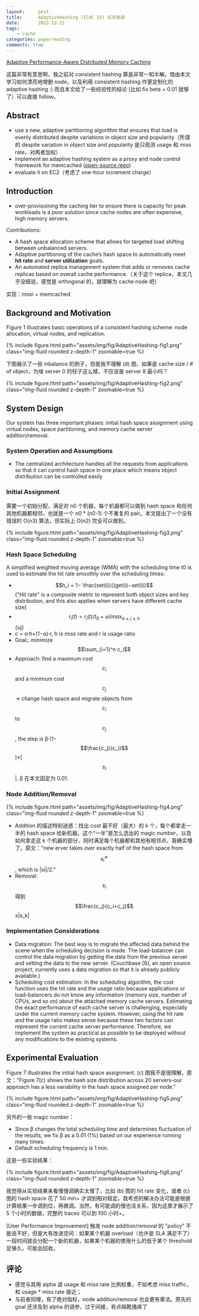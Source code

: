 ```yaml
---
layout:     post
title:      AdaptiveHashing (ICAC 13) 论文阅读
date:       2022-12-21
tags:
    - cache
categories: paperreading
comments: true
---
```


[Adaptive Performance-Aware Distributed Memory Caching](https://www.usenix.org/conference/icac13/technical-sessions/presentation/hwang)

这篇非常有意思啊，我之前对 consistent hashing 算是非常一知半解。借由本文学习如何漂亮地增删 node，以及利用 consistent hashing 作更定制化的 adaptive hashing :) 而且本文给了一些经验性的结论 (比如 fix beta = 0.01 就够了）可以直接 follow。

## Abstract

- use a new, adaptive partitioning algorithm that ensures that load is evenly distributed despite variations in object size and popularity（所谓的 despite variation in object size and popularity 是只观测 usage 和 miss rate，对两者加权）
- implement an adaptive hashing system as a proxy and node control framework for memcached ([open-source repo](https://github.com/jinho10/dht-sched))
- evaluate it on EC2（考虑了 one-hour increment charge）

## Introduction

- over-provisoining the caching tier to ensure there is capacity for peak workloads is a poor solution since cache nodes are often expensive, high memory servers.

Contributions:

- A hash space allocation scheme that allows for targeted load shifting between unbalanced servers.
- Adaptive partitioning of the cache’s hash space to automatically meet **hit rate** and **server utilization** goals.
- An automated replica management system that adds or removes cache replicas based on overall cache performance.（关于这个 replica，本文几乎没细说，感觉是 orthogonal 的，就理解为 cache node 吧）

实现：moxi + memcached

## Background and Motivation

Figure 1 illustrates basic operations of a consistent hashing scheme: node allocation, virtual nodes, and replication.

{% include figure.html path="assets/img/fig/AdaptiveHashing-fig1.png" class="img-fluid rounded z-depth-1" zoomable=true %}

下图展示了一些 inbalance 的例子，但是我不理解 (d) 图，如果是 cache size / # of object，为啥 server 0 的柱子这么矮，不应该是 server 8 最小吗？

{% include figure.html path="assets/img/fig/AdaptiveHashing-fig2.png" class="img-fluid rounded z-depth-1" zoomable=true %}

## System Design

Our system has three important phases: initial hash space assignment using virtual nodes, space partitioning, and memory cache server addition/removal.

### System Operation and Assumptions

- The centralized architecture handles all the requests from applications so that it can control hash space in one place which means object distribution can be controlled easily

### Initial Assignment

需要一个初始分配，满足对 n0 个机器，每个机器都可以做到 hash space 和任何其他机器都相邻，也就是一个 n0 * (n0-1) 个不重复的 pair。本文提出了一个没有错误的 O(n3) 算法，但实际上 O(n2) 完全可以做到。

{% include figure.html path="assets/img/fig/AdaptiveHashing-fig3.png" class="img-fluid rounded z-depth-1" zoomable=true %}

### Hash Space Scheduling

A simplified weighted moving average (WMA) with the scheduling time t0 is used to estimate the hit rate smoothly over the scheduling times:

- $$h_i = 1− \frac{set(i)}{(get(i)−set(i)}$$ ("Hit rate" is a composite metric to represent both object sizes and key distribution, and this also applies when servers have different cache size)
- $$r_i(t) = r_i(t)/t_0 + ui/max_{a≤j≤n}$$ {uj}
- c = α·h+(1−α)·r, h is miss rate and r is usage ratio
- GoaL: minimize $$\sum_{i=1}^n c_i$$
- Approach: find a maximum cost $$c_i$$ and a minimum cost $$c_j$$ -> change hash space and migrate objects from $$c_i$$ to $$c_j$$, the step is β·(1−$$\frac{c_j}{c_i}$$)×\|$$s_i$$\|. β 在本文固定为 0.01.

### Node Addition/Removal

{% include figure.html path="assets/img/fig/AdaptiveHashing-fig4.png" class="img-fluid rounded z-depth-1" zoomable=true %}

- Addition 的描述特别迷惑：找出 cost 最不好（最大）的 k 个，每个都拿走一半的 hash space 给新机器。这个“一半”是怎么选出的 magic number，以及如何拿走这 k 个机器的部分，同时满足每个机器都和其他有相邻点，我确实懵了。原文："new erver takes over exactly half of the hash space from $$s_i^∗$$, which is \|si\|/2."
- Removal: $$s_i$$ 得到 $$\frac{c_j}{c_i+c_j}$$x\|s_k\|

### Implementation Considerations

- Data migration: The best way is to migrate the affected data behind the scene when the scheduling decision is made. The load-balancer can control the data migration by getting the data from the previous server and setting the data to the new server. (Couchbase [6], an open source project, currently uses a data migration so that it is already publicly available.)
- Scheduling cost estimation: In the scheduling algorithm, the cost function uses the hit rate and the usage ratio because applications or load-balancers do not know any information (memory size, number of CPUs, and so on) about the attached memory cache servers. Estimating the exact performance of each cache server is challenging, especially under the current memory cache system. However, using the hit rate and the usage ratio makes sense because these two factors can represent the current cache server performance. Therefore, we implement the system as practical as possible to be deployed without any modifications to the existing systems.

## Experimental Evaluation

Figure 7 illustrates the initial hash space assignment. (c) 图我不是很理解，原文："Figure 7(c) shows the hash size distribution across 20 servers-our approach has a less variability in the hash space assigned per node."

{% include figure.html path="assets/img/fig/AdaptiveHashing-fig5.png" class="img-fluid rounded z-depth-1" zoomable=true %}

另外的一些 magic number：

- Since β changes the total scheduling time and determines fluctuation of the results, we fix β as a 0.01 (1%) based on our experience running many times.
- Default scheduling frequency is 1 min.

这是一些实验结果：

{% include figure.html path="assets/img/fig/AdaptiveHashing-fig6.png" class="img-fluid rounded z-depth-1" zoomable=true %}

我觉得从实验结果来看慢慢调确实太慢了，比如 (b) 图的 hit rate 变化，或者 (c) 图的 hash space 花了 50 min+ 才调到相对稳定。我考虑的解决办法可能是根据计算结果一步调到位，再微调。当然，有可能调的慢也没关系，因为这里才展示了 5 个小时的数据，完整的 traces 可以到 100 小时+。

[User Performance Improvement] 触发 node addition/removal 的 "policy" 不能说不好，但是大有改进空间：如果某个机器 overload（也许是 SLA 满足不了）一段时间就会分配一个新的机器，如果某个机器的使用什么的低于某个 threshold 足够久，可能会回收。

## 评论

- 感觉与其用 alpha 调 usage 和 miss rate 比例权重，不如考虑 miss traffic，和 usage * miss rate 接近；
- 与前者同理，有了绝对指标，node addition/removal 也会更有章法。原先的 goal 还涉及到 alpha 的调参，过于间接，有点隔靴搔痒了